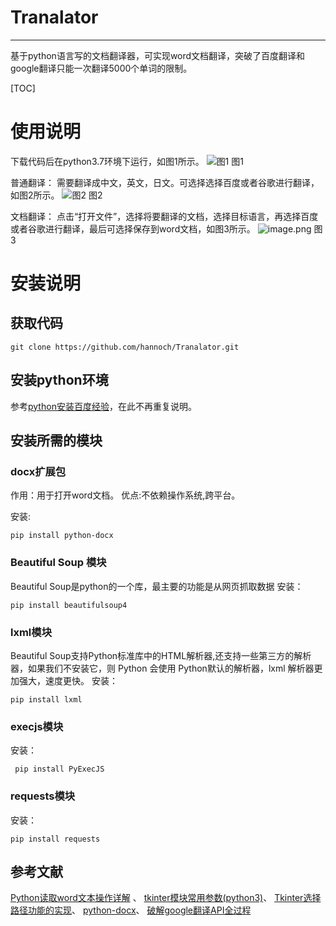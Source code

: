 ﻿# Tranalator
----
基于python语言写的文档翻译器，可实现word文档翻译，突破了百度翻译和google翻译只能一次翻译5000个单词的限制。

[TOC]

# 使用说明
下载代码后在python3.7环境下运行，如图1所示。
![图1](https://upload-images.jianshu.io/upload_images/5451635-112bbe6823a57fbe.png?imageMogr2/auto-orient/strip%7CimageView2/2/w/1240)
图1

普通翻译：
需要翻译成中文，英文，日文。可选择选择百度或者谷歌进行翻译，如图2所示。
![图2](https://upload-images.jianshu.io/upload_images/5451635-c331e7b03f773af3.png?imageMogr2/auto-orient/strip%7CimageView2/2/w/1240)
图2

文档翻译：
点击“打开文件”，选择将要翻译的文档，选择目标语言，再选择百度或者谷歌进行翻译，最后可选择保存到word文档，如图3所示。
![image.png](https://upload-images.jianshu.io/upload_images/5451635-7c21b5204b2f2b3e.png?imageMogr2/auto-orient/strip%7CimageView2/2/w/1240)
图3

# 安装说明
## 获取代码

    git clone https://github.com/hannoch/Tranalator.git

## 安装python环境
参考[python安装百度经验][1]，在此不再重复说明。
## 安装所需的模块

### docx扩展包
作用：用于打开word文档。
优点:不依赖操作系统,跨平台。

安装:

    pip install python-docx
    
### Beautiful Soup 模块  
Beautiful Soup是python的一个库，最主要的功能是从网页抓取数据
安装：

    pip install beautifulsoup4

### lxml模块
Beautiful Soup支持Python标准库中的HTML解析器,还支持一些第三方的解析器，如果我们不安装它，则 Python 会使用 Python默认的解析器，lxml 解析器更加强大，速度更快。
安装：

    pip install lxml

### execjs模块
安装：

     pip install PyExecJS
     
### requests模块
安装：

    pip install requests


## 参考文献
[Python读取word文本操作详解][2] 、
[tkinter模块常用参数(python3)][3]、
[Tkinter选择路径功能的实现][4]、
[python-docx][5]、
[破解google翻译API全过程][6]


  [1]: https://jingyan.baidu.com/article/0bc808fc42dfab1bd485b99f.html
  [2]: http://www.jb51.net/article/133405.htm
  [3]: https://www.cnblogs.com/aland-1415/p/6849193.html
  [4]: https://blog.csdn.net/zjiang1994/article/details/53513377
  [5]: https://python-docx.readthedocs.io/en/latest/index.html
  [6]: http://www.cnblogs.com/by-dream/p/6554340.html
